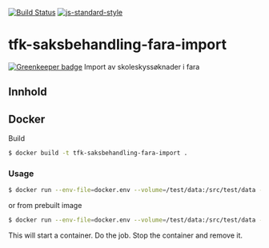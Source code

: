 [![Build Status](https://travis-ci.org/telemark/tfk-saksbehandling-fara-import.svg?branch=master)](https://travis-ci.org/telemark/tfk-saksbehandling-fara-import)
[![js-standard-style](https://img.shields.io/badge/code%20style-standard-brightgreen.svg?style=flat)](https://github.com/feross/standard)
# tfk-saksbehandling-fara-import

[![Greenkeeper badge](https://badges.greenkeeper.io/telemark/tfk-saksbehandling-fara-import.svg)](https://greenkeeper.io/)
Import av skoleskyssøknader i fara

## Innhold


## Docker
Build

```sh
$ docker build -t tfk-saksbehandling-fara-import .
```

### Usage
```sh
$ docker run --env-file=docker.env --volume=/test/data:/src/test/data --rm tfk-saksbehandling-fara-import
```

or from prebuilt image

```sh
$ docker run --env-file=docker.env --volume=/test/data:/src/test/data --rm telemark/tfk-saksbehandling-fara-import
```

This will start a container. Do the job. Stop the container and remove it.
